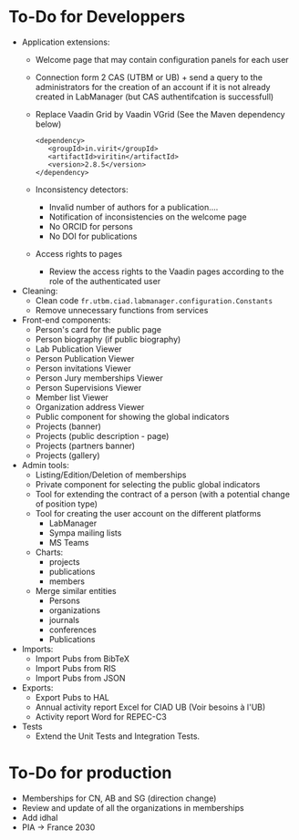 # To-Do for Developpers

* Application extensions:
  * Welcome page that may contain configuration panels for each user
  * Connection form 2 CAS (UTBM or UB) + send a query to the administrators for the creation of an account if it is not already created in LabManager (but CAS authentifcation is successfull)
  * Replace Vaadin Grid by Vaadin VGrid (See the Maven dependency below)
		
		<dependency>
		   <groupId>in.virit</groupId>
		   <artifactId>viritin</artifactId>
		   <version>2.8.5</version>
		</dependency>
  * Inconsistency detectors:
    * Invalid number of authors for a publication....
	* Notification of inconsistencies on the welcome page
	* No ORCID for persons
	* No DOI for publications
  * Access rights to pages
    * Review the access rights to the Vaadin pages according to the role of the authenticated user
* Cleaning:
  * Clean code `fr.utbm.ciad.labmanager.configuration.Constants`
  * Remove unnecessary functions from services
* Front-end components:
  * Person's card for the public page
  * Person biography (if public biography)
  * Lab Publication Viewer
  * Person Publication Viewer
  * Person invitations Viewer
  * Person Jury memberships Viewer
  * Person Supervisions Viewer
  * Member list Viewer
  * Organization address Viewer
  * Public component for showing the global indicators
  * Projects (banner)
  * Projects (public description - page)
  * Projects (partners banner)
  * Projects (gallery)
* Admin tools:
  * Listing/Edition/Deletion of memberships
  * Private component for selecting the public global indicators
  * Tool for extending the contract of a person (with a potential change of position type)
  * Tool for creating the user account on the different platforms
	* LabManager
	* Sympa mailing lists
	* MS Teams
  * Charts:
	* projects
	* publications
	* members
  * Merge similar entities
	* Persons
	* organizations
	* journals
	* conferences
	* Publications
* Imports:
  * Import Pubs from BibTeX
  * Import Pubs from RIS
  * Import Pubs from JSON
* Exports:
  * Export Pubs to HAL
  * Annual activity report Excel for CIAD UB (Voir besoins à l'UB)
  * Activity report Word for REPEC-C3
* Tests
  * Extend the Unit Tests and Integration Tests.

# To-Do for production

* Memberships for CN, AB and SG (direction change)
* Review and update of all the organizations in memberships
* Add idhal
* PIA -> France 2030
